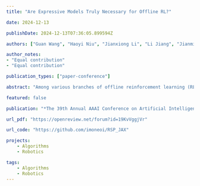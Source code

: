 ```yaml
---
title: "Are Expressive Models Truly Necessary for Offline RL?"

date: 2024-12-13

publishDate: 2024-12-13T07:36:05.899594Z

authors: ["Guan Wang", "Haoyi Niu", "Jianxiong Li", "Li Jiang", "Jianming HU", "Xianyuan Zhan"]

author_notes:
- "Equal contribution"
- "Equal contribution"

publication_types: ["paper-conference"]

abstract: "Among various branches of offline reinforcement learning (RL) methods, goal-conditioned supervised learning (GCSL) has gained increasing popularity as it formulates the offline RL problem as a sequential modeling task, therefore bypassing the notoriously difficult credit assignment challenge of value learning in conventional RL paradigm. Sequential modeling, however, requires capturing accurate dynamics across long horizons in trajectory data to ensure reasonable policy performance. To meet this requirement, leveraging large, expressive models has become a popular choice in recent literature, which, however, comes at the cost of significantly increased computation and inference latency. Contradictory yet promising, we reveal that lightweight models as simple as shallow 2-layer MLPs, can also enjoy accurate dynamics consistency and significantly reduced sequential modeling errors against large expressive models by adopting a simple recursive planning scheme: recursively planning coarse-grained future sub-goals based on current and target information, and then executes the action with a goal-conditioned policy learned from data relabeled with these sub-goals. We term our method as Recursive Skip-Step Planning (RSP). Simple yet effective, RSP enjoys great efficiency improvements thanks to its lightweight structure, and substantially outperforms existing methods, reaching new SOTA performances on the D4RL benchmark, especially in multi-stage long-horizon tasks."

featured: false

publication: "*The 39th Annual AAAI Conference on Artificial Intelligence (AAAI) (oral) (This paper is also accepted in NuerIPS 2024 Workshop on Open-World Agents (OWA))*"

url_pdf: "https://openreview.net/forum?id=19KvVggjVr"

url_code: "https://github.com/imoneoi/RSP_JAX"

projects: 
    - Algorithms
    - Robotics

tags:
    - Algorithms
    - Robotics
---
```


